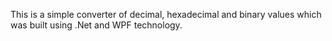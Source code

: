 This is a simple converter of decimal, hexadecimal and binary values which was built using .Net and WPF technology.